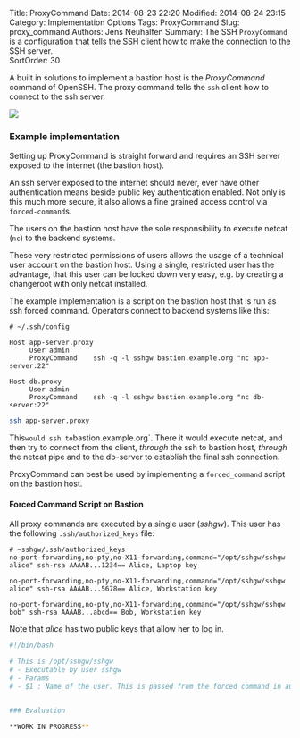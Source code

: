 Title: ProxyCommand
Date: 2014-08-23 22:20
Modified: 2014-08-24 23:15
Category: Implementation Options
Tags: ProxyCommand
Slug: proxy_command
Authors: Jens Neuhalfen
Summary: The SSH `ProxyCommand` is a configuration that tells the SSH client how to make the connection to the SSH server.  
SortOrder: 30

A built in solutions to implement a bastion host is the *ProxyCommand* command of OpenSSH. The proxy command tells the `ssh` client how to connect to the ssh server. 

![]({filename}/images/ProxyCommand.png)

### Example implementation
Setting up ProxyCommand is straight forward and requires an SSH server exposed to the internet (the bastion host). 

An ssh server exposed to the internet should never, ever have other authentication means beside public key authentication enabled. Not only is this much more secure, it also allows a fine grained access control via `forced-command`s. 

The users on the bastion host have the sole responsibility to execute netcat (`nc`) to the backend systems. 

These very restricted permissions of users allows the usage of a technical user account on the bastion host. Using a single, restricted user has the advantage, that this user can be locked down very easy, e.g. by creating a changeroot with only netcat installed.

The example implementation is a script on the bastion host that is run as ssh forced command. Operators connect to backend systems like this:

```config
# ~/.ssh/config

Host app-server.proxy
     User admin
     ProxyCommand    ssh -q -l sshgw bastion.example.org "nc app-server:22"

Host db.proxy
     User admin
     ProxyCommand    ssh -q -l sshgw bastion.example.org "nc db-server:22"
```

```bash
ssh app-server.proxy
```

This` would ssh to `bastion.example.org`. There it would execute netcat, and then try to connect from the client, _through_ the ssh to bastion host,  _through_ the netcat pipe and to the db-server to establish the final ssh connection.

ProxyCommand can best be used by implementing a `forced_command` script on the bastion host. 

#### Forced Command Script on Bastion

All proxy commands are executed by a single user (_sshgw_). This user has the following `.ssh/authorized_keys` file:

```
# ~sshgw/.ssh/authorized_keys
no-port-forwarding,no-pty,no-X11-forwarding,command="/opt/sshgw/sshgw alice" ssh-rsa AAAAB...1234== Alice, Laptop key

no-port-forwarding,no-pty,no-X11-forwarding,command="/opt/sshgw/sshgw alice" ssh-rsa AAAAB...5678== Alice, Workstation key

no-port-forwarding,no-pty,no-X11-forwarding,command="/opt/sshgw/sshgw bob" ssh-rsa AAAAB...abcd== Bob, Workstation key
```

Note that _alice_ has two public keys that allow her to log in.

```bash
#!/bin/bash

# This is /opt/sshgw/sshgw
# - Executable by user sshgw
# - Params
# - $1 : Name of the user. This is passed from the forced command in authorized_keys


### Evaluation

**WORK IN PROGRESS**

